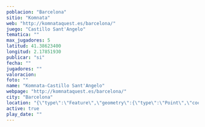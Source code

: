 ```yaml
---
poblacion: "Barcelona"
sitio: "Komnata"
web: "http://komnataquest.es/barcelona/"
juego: "Castillo Sant'Angelo"
tematica: ""
max_jugadores: 5
latitud: 41.38623400
longitud: 2.17851930
publicar: "si"
fecha: ""
jugadores: ""
valoracion: 
foto: ""
name: "Komnata-Castillo Sant'Angelo"
webpage: "http://komnataquest.es/barcelona/"
city: "Barcelona"
location: "{\"type\":\"Feature\",\"geometry\":{\"type\":\"Point\",\"coordinates\":[\"41,38623400\",\"2,17851930\"]}}"
active: true
play_date: ""
---
```

